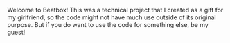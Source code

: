 Welcome to Beatbox! This was a technical project that I created as a gift for my girlfriend, so the code might not have much use
outside of its original purpose. But if you do want to use the code for something else, be my guest!
